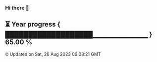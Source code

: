### Hi there 👋
⏳ Year progress { ███████████████████▁▁▁▁▁▁▁▁▁▁▁ } 65.00 %
---
⏰ Updated on Sat, 26 Aug 2023 06:08:21 GMT

